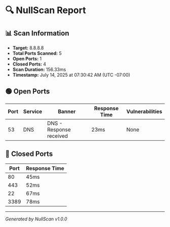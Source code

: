 # 🔍 NullScan Report

## 📊 Scan Information
- **Target:** 8.8.8.8
- **Total Ports Scanned:** 5
- **Open Ports:** 1
- **Closed Ports:** 4
- **Scan Duration:** 156.33ms
- **Timestamp:** July 14, 2025 at 07:30:42 AM (UTC -07:00)

## 🟢 Open Ports
| Port | Service | Banner | Response Time | Vulnerabilities |
|------|---------|--------|---------------|----------------|
| 53 | DNS | DNS - Response received | 23ms | None |

## 🚫 Closed Ports
| Port | Response Time |
|------|---------------|
| 80 | 45ms |
| 443 | 52ms |
| 22 | 67ms |
| 3389 | 78ms |

---
*Generated by NullScan v1.0.0*
